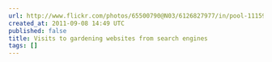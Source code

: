 ```yaml
---
url: http://www.flickr.com/photos/65500790@N03/6126827977/in/pool-1115946@N24
created_at: 2011-09-08 14:49 UTC
published: false
title: Visits to gardening websites from search engines
tags: []
---
```



